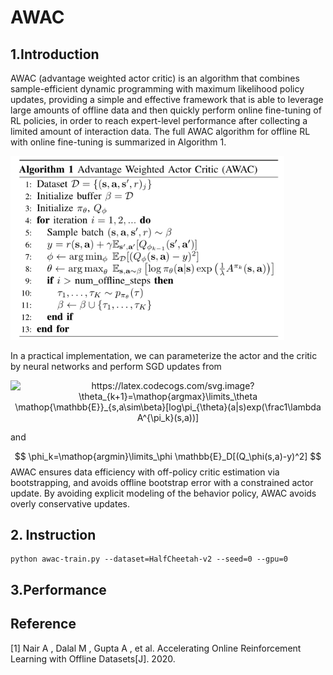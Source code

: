 # AWAC

## 1.Introduction

AWAC (advantage weighted actor critic) is an algorithm that combines sample-efficient dynamic programming with maximum likelihood policy updates, providing a simple and effective framework that is able to leverage large amounts of offline data and then quickly perform online fine-tuning of RL policies,  in order to reach expert-level performance after collecting a limited amount of interaction data. The full AWAC algorithm for offline RL with online fine-tuning is summarized in Algorithm 1. 

<img src=".\img\awac.png" alt="img" style="zoom:80%;" />

In a practical implementation, we can parameterize the actor and the critic by neural networks and perform SGD updates from

<div align=center><img src="https://latex.codecogs.com/svg.image?\theta_{k&plus;1}=\mathop{argmax}\limits_\theta&space;\mathop{\mathbb{E}}_{s,a\sim\beta}[log\pi_{\theta}(a|s)exp(\frac1\lambda&space;A^{\pi_k}(s,a))]" title="https://latex.codecogs.com/svg.image?\theta_{k+1}=\mathop{argmax}\limits_\theta \mathop{\mathbb{E}}_{s,a\sim\beta}[log\pi_{\theta}(a|s)exp(\frac1\lambda A^{\pi_k}(s,a))]" /></div>

and

$$
\phi_k=\mathop{argmin}\limits_\phi \mathbb{E}_D[(Q_\phi(s,a)-y)^2]
$$
AWAC ensures data efficiency with off-policy critic estimation via bootstrapping, and avoids offline bootstrap error with a constrained actor update. By avoiding explicit modeling of the behavior policy, AWAC avoids overly conservative updates. 

## 2. Instruction

```shell
python awac-train.py --dataset=HalfCheetah-v2 --seed=0 --gpu=0
```



## 3.Performance







## Reference

[1] Nair A ,  Dalal M ,  Gupta A , et al. Accelerating Online Reinforcement Learning with Offline Datasets[J].  2020.
